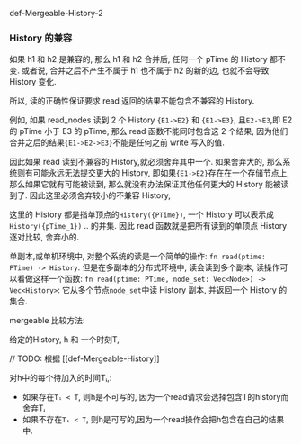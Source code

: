 def-Mergeable-History-2

### History 的兼容

如果 h1 和 h2 是兼容的, 那么 h1 和 h2 合并后, 任何一个 pTime 的 History 都不变.
或者说, 合并之后不产生不属于 h1 也不属于 h2 的新的边, 也就不会导致 History 变化.

所以, 读的正确性保证要求 read 返回的结果不能包含不兼容的 History.

例如, 如果 read_nodes 读到 2 个 History `{E1->E2}` 和 `{E1->E3}`, 且`E2->E3`,即 E2 的 pTime 小于 E3 的 pTime,
那么 read 函数不能同时包含这 2 个结果, 因为他们合并之后的结果`{E1->E2->E3}`不能是任何之前 write 写入的值.

因此如果 read 读到不兼容的 History,就必须舍弃其中一个. 如果舍弃大的, 那么系统则有可能永远无法提交更大的 History,
即如果`{E1->E2}`存在在一个存储节点上, 那么如果它就有可能被读到, 那么就没有办法保证其他任何更大的 History 能被读到了.
因此这里必须舍弃较小的不兼容 History,

这里的 History 都是指单顶点的`History({PTime})`, 一个 History 可以表示成 `History({pTime_1})` .. 的并集.
因此 read 函数就是把所有读到的单顶点 History 逐对比较, 舍弃小的.



单副本,或单机环境中, 对整个系统的读是一个简单的操作: `fn read(ptime: PTime) -> History`.
但是在多副本的分布式环境中, 读会读到多个副本, 读操作可以看做这样一个函数: `fn read(ptime: PTime, node_set: Vec<Node>) -> Vec<History>`:
它从多个节点`node_set`中读 History 副本, 并返回一个 History 的集合.


mergeable 比较方法:


给定的History, h 和 一个时刻T,

// TODO:
根据 [[def-Mergeable-History]]

对h中的每个待加入的时间Tᵢ,:
- 如果存在`Tᵢ < T`, 则h是不可写的, 因为一个read请求会选择包含T的history而舍弃Tᵢ
- 如果不存在`Tᵢ < T`, 则h是可写的,因为一个read操作会把h包含在自己的结果中.



